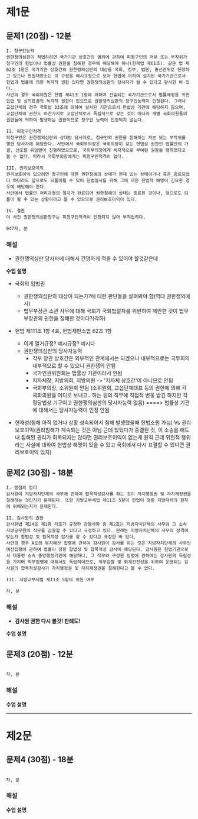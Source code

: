 # 제1문

## 문제1 (20점) - 12분

```plain
I. 청구인능력
권한쟁의심판이 적법하려면 국가기관 상호간의 범위에 관하여 피청구인의 처분 또는 부작위가 청구인의 헌법이나 법률상 권한을 침해한 경우에 해당해야 하나(헌재법 제61조). 같은 법 제62조 1항은 국가기관 상호간의 권한쟁의심판의 대상을 국회, 정부, 법원, 중선관위로 한정하고 있으나 헌법재판소는 이 규정을 예시규정으로 보아 헌법에 의하여 설치된 국가기관으로서 헌법과 법률에 의한 독자적 권한 있다면 권한쟁의심판의 당사자가 될 수 있다고 판시한 바 있다.
사안의 경우 국회의원은 헌법 제41조 1항에 의하여 선출되는 국가기관으로서 법률제정을 위한 입법 및 심의표결의 독자적 권한이 있으므로 권한쟁의심판의 청구인능력이 인정된다. 그러나 교섭단체의 경우 국회법 33조에 의하여 설치된 기관으로서 헌법상 기관에 해당하지 않으며, 교섭단체의 권한도 마찬가지로 교섭단체로서 독립적으로 갖는 것이 아니라 개별 국회의원들의 권한들에 의하여 발생하는 권한이므로 청구인 능력이 인정되지 않는다.

II. 피청구인적격
피청구인은 권한쟁의심판의 상대방 당사자로, 청구인의 권한을 침해하는 처분 또는 부작위를 행한 당사자에 해당한다. 사안에서 국회부의장은 국회의장이 갖는 헌법상 권한인 법률안의 가결, 선포를 위임받아 진행하였으므로, 국회부의장에게 독자적으로 부여된 권한을 행하였다고 볼 수 없다. 따라서 국회부의장에게는 피청구인적격이 없다.

III. 권리보호이익 
권리보호이익 있으려면 청구인에 대한 권한침해의 상태가 현재 있는 상태이거나 혹은 종료되었다 하더라도 앞으로도 되풀이될 수 있어 헌법질서를 위해 그에 대한 헌법적 해명이 긴요한 경우에 해당해야 한다.
사안에서 법률안 처리과정의 절차가 완료되어 권한침해의 상태는 종료된 것이나, 앞으로도 되풀이 될 수 있는 상황이라고 볼 수 있으므로 권리보호이익이 있다.

IV. 결론
이 사건 권한쟁의심판청구는 피청구인적격이 인정되지 않아 부적법하다.
```

`947자, 분`

### 해설
* 권한쟁의심판 당사자에 대해서 간명하게 적을 수 있어야 할것같은데

**수업 설명**
* 국회의 입법권
  * 권한쟁의심판의 대상이 되는가?에 대한 판단들을 살펴봐야 함(역대 권한쟁의에서)
  * 법무부장관 소관 사무에 대해 국회가 국회법절차를 위반하여 제안한 것이 법무부장관의 권한을 침해한 것이다?(각하)

* 헌법 제111조 1항 4호, 헌법재판소법 62조 1항
  * 이게 열거규정? 예시규정? 예시다
  * 권한쟁의심판의 당사자능력
    * 각부 장관 상호간은 외부적인 관계에서는 되겠으나 내부적으로는 국무회의 내부적으로 할 수 있으니 권한쟁의 안됨
    * 국가인권위원회는 법률상 기관이라서 안됨
    * 지자체장, 지방의회, 지방의원 -> '지자체 상호간'이 아니므로 안됨
    * 국회부의장, 소위원회 안됨 (소위원회, 교섭단체대표 등의 권한에 의해 각 국회의원을 어디로 보내고.. 하는 등의 직무에 직접적 변동 받긴 하지만 각 정당법상 기구이고 권한쟁의심판의 당사자능력 없음) ====> 법률상 기관에 대해서는 당사자능력이 인정 안됨

* 현재성(침해 아직 없거나 상황 성숙되어서 침해 발생했을때 헌법소원 가능) Vs 권리보호이익(권리침해가 계속되는 것은 아님 근데 있었다가 종결된 것, 이 소송을 해도 내 침해된 권리가 회복되지는 않다면 권리보호이익이 없는게 원칙 근데 위헌적 행위라는 사실에 대하여 헌법상 해명이 있을 수 있고 국회에서 다시 표결할 수 있다면 권리보호이익 있지)

## 문제2 (30점) - 18분

```plain
I. 쟁점의 정리
감사원이 지방자치단체의 사무에 관하여 합목적성감사를 하는 것이 자치행정권 및 자치재정권을 침해하는 것인지가 문제된다. 또한 지방교부세법 제11조 5항이 헌법이 정한 지방자치의 원칙에 위배되는지가 문제된다.

II. 감사원의 권한
감사원법 제24조 제1항 각호가 규정한 감찰사항 중 제2호는 지방자치단체의 사무와 그 소속 지방공무원의 직무를 감찰할 수 있다고 규정하고 있다. 판례는 지방자치단체의 사무의 성격에 맞는지 합법성 및 합목적성 감사를 할 수 있다고 규정한 바 있다.
사안의 경우 A도의 복지예산 집행에 관하여 감사원이 감사를 하는 것은 지방자치단체의 사무인 예산집행에 관하여 법률이 정한 합법성 및 합목적성 감사에 해당된다. 감사원은 헌법기관으로서 대통령 소속 중앙행정기관에 해당하나, 그 직무와 구성원 임명에 관하여는 감사원의 독립성을 가지며 직무집행에 대해서도 독립적이므로, 직무감찰 및 회계건전성을 위하여 운영되는 감사원의 합목적성감사가 자치행정권 및 자치재정권을 침해한다고 볼 수 없다.

III. 지방교부세법 제11조 5항의 위헌 여부

```

`자, 분`

### 해설
* **감사원 권한 다시 볼것! 판례도!**

**수업 설명**



## 문제3 (20점) - 12분

```plain

```

`자, 분`

### 해설

**수업 설명**


---

# 제2문

## 문제4 (30점) - 18분

```plain

```

`자, 분`

### 해설

**수업 설명**
